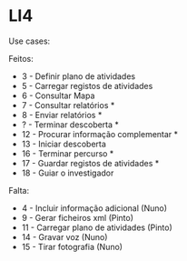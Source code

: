 # LI4
Use cases:

Feitos:
* 3 - Definir plano de atividades
* 5 - Carregar registos de atividades
* 6 - Consultar Mapa
* 7 - Consultar relatórios *
* 8 - Enviar relatórios *
* ? - Terminar descoberta *
* 12 - Procurar informação complementar *
* 13 - Iniciar descoberta
* 16 - Terminar percurso *
* 17 - Guardar registos de atividades *
* 18 - Guiar o investigador

Falta:
* 4 - Incluir informação adicional (Nuno)
* 9 - Gerar ficheiros xml (Pinto)
* 11 - Carregar plano de atividades (Pinto)
* 14 - Gravar voz (Nuno)
* 15 - Tirar fotografia (Nuno)
